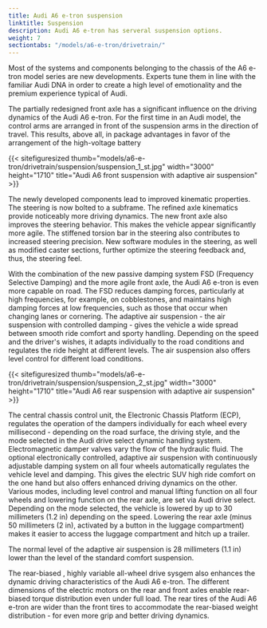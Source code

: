 ```yaml
---
title: Audi A6 e-tron suspension
linktitle: Suspension 
description: Audi A6 e-tron has serveral suspension options.
weight: 7
sectiontabs: "/models/a6-e-tron/drivetrain/"
---
```

<!-- markdownlint-disable MD033 -->


Most of the systems and components belonging to the chassis of the A6 e-tron model series are new developments. Experts tune them in line with the familiar Audi DNA in order to create a high level of emotionality and the premium experience typical of Audi.

The partially redesigned front axle has a significant influence on the driving dynamics of the Audi A6 e-tron. For the first time in an Audi model, the control arms are arranged in front of the suspension arms in the direction of travel. This results, above all, in package advantages in favor of the arrangement of the high-voltage battery

{{< sitefiguresized thumb="models/a6-e-tron/drivetrain/suspension/suspension_1_st.jpg" width="3000" height="1710" title="Audi A6 front suspension with adaptive air suspension" >}}

The newly developed components lead to improved kinematic properties. The steering is now bolted to a subframe. The refined axle kinematics provide noticeably more driving dynamics. The new front axle also improves the steering behavior. This makes the vehicle appear significantly more agile. The stiffened torsion bar in the steering also contributes to increased steering precision. New software modules in the steering, as well as modified caster sections, further optimize the steering feedback and, thus, the steering feel.

With the combination of the new passive damping system FSD (Frequency Selective Damping) and the more agile front axle, the Audi A6 e-tron is even more capable on road. The FSD reduces damping forces, particularly at high frequencies, for example, on cobblestones, and maintains high damping forces at low frequencies, such as those that occur when changing lanes or cornering. The adaptive air suspension - the air suspension with controlled damping - gives the vehicle a wide spread between smooth ride comfort and sporty handling. Depending on the speed and the driver's wishes, it adapts individually to the road conditions and regulates the ride height at different levels. The air suspension also offers level control for different load conditions.

{{< sitefiguresized thumb="models/a6-e-tron/drivetrain/suspension/suspension_2_st.jpg" width="3000" height="1710" title="Audi A6 rear suspension with adaptive air suspension" >}}

The central chassis control unit, the Electronic Chassis Platform (ECP), regulates the operation of the dampers individually for each wheel every millisecond - depending on the road surface, the driving style, and the mode selected in the Audi drive select dynamic handling system. Electromagnetic damper valves vary the flow of the hydraulic fluid. The optional electronically controlled, adaptive air suspension with continuously adjustable damping system on all four wheels automatically regulates the vehicle level and damping. This gives the electric SUV high ride comfort on the one hand but also offers enhanced driving dynamics on the other. Various modes, including level control and manual lifting function on all four wheels and lowering function on the rear axle, are set via Audi drive select. Depending on the mode selected, the vehicle is lowered by up to 30 millimeters (1.2 in) depending on the speed. Lowering the rear axle (minus 50 millimeters (2 in), activated by a button in the luggage compartment) makes it easier to access the luggage compartment and hitch up a trailer.

The normal level of the adaptive air suspension is 28 millimeters (1.1 in) lower than the level of the standard comfort suspension.

The rear-biased , highly variable all-wheel drive sysgem also enhances the dynamic driving characteristics of the Audi A6 e-tron. The different dimensions of the electric motors on the rear and front axles enable rear-biased torque distribution even under full load. The rear tires of the Audi A6 e-tron are wider than the front tires to accommodate the rear-biased weight distribution - for even more grip and better driving dynamics.